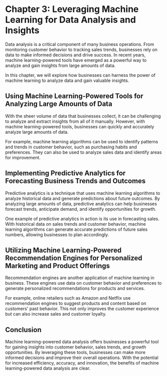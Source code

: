 Chapter 3: Leveraging Machine Learning for Data Analysis and Insights
=====================================================================

Data analysis is a critical component of many business operations. From monitoring customer behavior to tracking sales trends, businesses rely on data to make informed decisions and drive success. In recent years, machine learning-powered tools have emerged as a powerful way to analyze and gain insights from large amounts of data.

In this chapter, we will explore how businesses can harness the power of machine learning to analyze data and gain valuable insights.

Using Machine Learning-Powered Tools for Analyzing Large Amounts of Data
------------------------------------------------------------------------

With the sheer volume of data that businesses collect, it can be challenging to analyze and extract insights from all of it manually. However, with machine learning-powered tools, businesses can quickly and accurately analyze large amounts of data.

For example, machine learning algorithms can be used to identify patterns and trends in customer behavior, such as purchasing habits and preferences. They can also be used to analyze sales data and identify areas for improvement.

Implementing Predictive Analytics for Forecasting Business Trends and Outcomes
------------------------------------------------------------------------------

Predictive analytics is a technique that uses machine learning algorithms to analyze historical data and generate predictions about future outcomes. By analyzing large amounts of data, predictive analytics can help businesses forecast trends, anticipate demand, and identify opportunities for growth.

One example of predictive analytics in action is its use in forecasting sales. With historical data on sales trends and customer behavior, machine learning algorithms can generate accurate predictions of future sales numbers, allowing businesses to plan accordingly.

Utilizing Machine Learning-Powered Recommendation Engines for Personalized Marketing and Product Offerings
----------------------------------------------------------------------------------------------------------

Recommendation engines are another application of machine learning in business. These engines use data on customer behavior and preferences to generate personalized recommendations for products and services.

For example, online retailers such as Amazon and Netflix use recommendation engines to suggest products and content based on customers' past behavior. This not only improves the customer experience but can also increase sales and customer loyalty.

Conclusion
----------

Machine learning-powered data analysis offers businesses a powerful tool for gaining insights into customer behavior, sales trends, and growth opportunities. By leveraging these tools, businesses can make more informed decisions and improve their overall operations. With the potential for increased efficiency, accuracy, and innovation, the benefits of machine learning-powered data analysis are clear.
